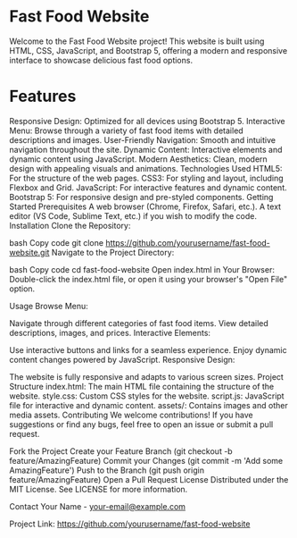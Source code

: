 # Fast Food Website
<p> Welcome to the Fast Food Website project! This website is built using HTML, CSS, JavaScript, and Bootstrap 5, offering a modern and responsive interface to showcase delicious fast food options.</p>

# Features
Responsive Design: Optimized for all devices using Bootstrap 5.
Interactive Menu: Browse through a variety of fast food items with detailed descriptions and images.
User-Friendly Navigation: Smooth and intuitive navigation throughout the site.
Dynamic Content: Interactive elements and dynamic content using JavaScript.
Modern Aesthetics: Clean, modern design with appealing visuals and animations.
Technologies Used
HTML5: For the structure of the web pages.
CSS3: For styling and layout, including Flexbox and Grid.
JavaScript: For interactive features and dynamic content.
Bootstrap 5: For responsive design and pre-styled components.
Getting Started
Prerequisites
A web browser (Chrome, Firefox, Safari, etc.).
A text editor (VS Code, Sublime Text, etc.) if you wish to modify the code.
Installation
Clone the Repository:

bash
Copy code
git clone https://github.com/yourusername/fast-food-website.git
Navigate to the Project Directory:

bash
Copy code
cd fast-food-website
Open index.html in Your Browser:
Double-click the index.html file, or open it using your browser's "Open File" option.

Usage
Browse Menu:

Navigate through different categories of fast food items.
View detailed descriptions, images, and prices.
Interactive Elements:

Use interactive buttons and links for a seamless experience.
Enjoy dynamic content changes powered by JavaScript.
Responsive Design:

The website is fully responsive and adapts to various screen sizes.
Project Structure
index.html: The main HTML file containing the structure of the website.
style.css: Custom CSS styles for the website.
script.js: JavaScript file for interactive and dynamic content.
assets/: Contains images and other media assets.
Contributing
We welcome contributions! If you have suggestions or find any bugs, feel free to open an issue or submit a pull request.

Fork the Project
Create your Feature Branch (git checkout -b feature/AmazingFeature)
Commit your Changes (git commit -m 'Add some AmazingFeature')
Push to the Branch (git push origin feature/AmazingFeature)
Open a Pull Request
License
Distributed under the MIT License. See LICENSE for more information.

Contact
Your Name - your-email@example.com

Project Link: https://github.com/yourusername/fast-food-website
